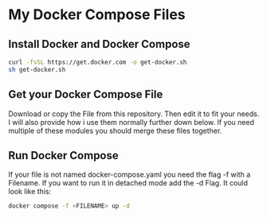 # My Docker Compose Files

## Install Docker and Docker Compose

```bash
curl -fsSL https://get.docker.com -o get-docker.sh 
sh get-docker.sh
```

## Get your Docker Compose File

Download or copy the File from this repository. Then edit it to fit your needs.
I will also provide how i use them normally further down below.
If you need multiple of these modules you should merge these files together.

## Run Docker Compose

If your file is not named docker-compose.yaml you need the flag -f with a Filename.
If you want to run it in detached mode add the -d Flag.
It could look like this:

```bash
docker compose -f <FILENAME> up -d
```
